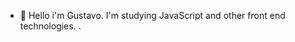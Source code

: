 - 👋 Hello i'm Gustavo. I'm studying JavaScript and other front end technologies.
.

<!---
gustavelson/gustavelson is a ✨ special ✨ repository because its `README.md` (this file) appears on your GitHub profile.
You can click the Preview link to take a look at your changes.
--->
